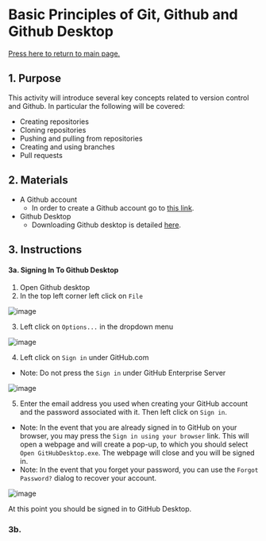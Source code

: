 # Basic Principles of Git, Github and Github Desktop

[Press here to return to main page.](https://github.com/iron-claw-972/Curriculum2020)

## 1. Purpose

This activity will introduce several key concepts related to version control and Github. In particular the following will be covered:
- Creating repositories
- Cloning repositories
- Pushing and pulling from repositories
- Creating and using branches
- Pull requests

## 2. Materials

- A Github account
  - In order to create a Github account go to [this link](https://github.com/join).
- Github Desktop
  - Downloading Github desktop is detailed [here](https://github.com/iron-claw-972/Curriculum2020/blob/master/InstallingFrcPrereqs.md#github-desktop).

## 3. Instructions

#### 3a. Signing In To Github Desktop

1. Open Github desktop
2. In the top left corner left click on `File`

![image](https://github.com/iron-claw-972/Curriculum2020/blob/master/images/gituhb_desktop_file_options.png)

3. Left click on `Options...` in the dropdown menu

![image](https://github.com/iron-claw-972/Curriculum2020/blob/master/images/github_desktop_file_options_selected.png)

4. Left click on `Sign in` under GitHub.com

  - Note: Do not press the `Sign in` under GitHub Enterprise Server

![image](https://github.com/iron-claw-972/Curriculum2020/blob/master/images/github_desktop_sign_in.png)

5. Enter the email address you used when creating your GitHub account and the password associated with it. Then left click on `Sign in`.

  - Note: In the event that you are already signed in to GitHub on your browser, you may press the `Sign in using your browser` link. This will open a webpage and will create a pop-up, to which you should select `Open GitHubDesktop.exe`. The webpage will close and you will be signed in.
  - Note: In the event that you forget your password, you can use the `Forgot Password?` dialog to recover your account.

![image](https://github.com/iron-claw-972/Curriculum2020/blob/master/images/github_desktop_sign_in_menu.png)

At this point you should be signed in to GitHub Desktop.

### 3b.
